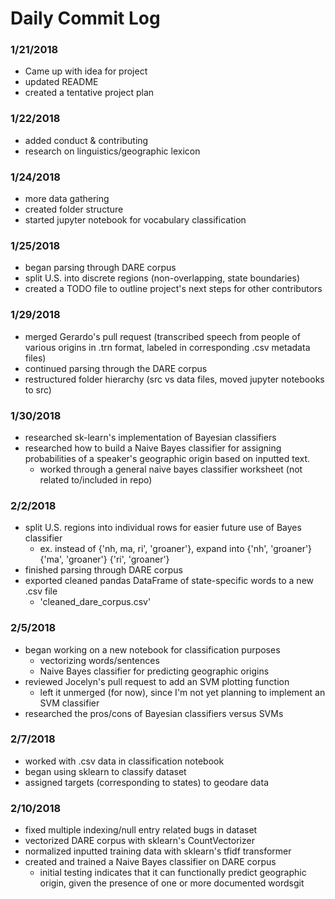 # Daily Commit Log

### 1/21/2018
- Came up with idea for project
- updated README
- created a tentative project plan

### 1/22/2018
- added conduct & contributing
- research on linguistics/geographic lexicon

### 1/24/2018
- more data gathering
- created folder structure
- started jupyter notebook for vocabulary classification

### 1/25/2018
- began parsing through DARE corpus
- split U.S. into discrete regions (non-overlapping, state boundaries)
- created a TODO file to outline project's next steps for other contributors

### 1/29/2018
- merged Gerardo's pull request (transcribed speech from people of various origins in .trn format, labeled in corresponding .csv metadata files)
- continued parsing through the DARE corpus
- restructured folder hierarchy (src vs data files, moved jupyter notebooks to src)

### 1/30/2018
- researched sk-learn's implementation of Bayesian classifiers
- researched how to build a Naive Bayes classifier for assigning probabilities of a speaker's geographic origin based on inputted text.
  - worked through a general naive bayes classifier worksheet (not related to/included in repo)

### 2/2/2018
- split U.S. regions into individual rows for easier future use of Bayes classifier
  - ex. instead of {'nh, ma, ri', 'groaner'}, expand into
  {'nh', 'groaner'}
  {'ma', 'groaner'}
  {'ri', 'groaner'}
- finished parsing through DARE corpus
- exported cleaned pandas DataFrame of state-specific words to a new .csv file
  - 'cleaned_dare_corpus.csv'

### 2/5/2018
- began working on a new notebook for classification purposes
  - vectorizing words/sentences
  - Naive Bayes classifier for predicting geographic origins
- reviewed Jocelyn's pull request to add an SVM plotting function
  - left it unmerged (for now), since I'm not yet planning to implement an SVM classifier
- researched the pros/cons of Bayesian classifiers versus SVMs

### 2/7/2018
- worked with .csv data in classification notebook
- began using sklearn to classify dataset
- assigned targets (corresponding to states) to geodare data

### 2/10/2018
- fixed multiple indexing/null entry related bugs in dataset
- vectorized DARE corpus with sklearn's CountVectorizer
- normalized inputted training data with sklearn's tfidf transformer
- created and trained a Naive Bayes classifier on DARE corpus
  - initial testing indicates that it can functionally predict geographic origin,
  given the presence of one or more documented wordsgit

### 
